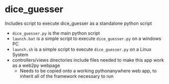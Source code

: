 # dice_guesser
Includes script to execute dice_guesser as a standalone python script
* `dice_guesser.py` is the main python script
* `launch.bat` is a simple script to execute `dice_guesser.py` on a windows PC
* `launch.sh` is a simple script to execute `dice_guesser.py` on a Linux System
* controllers/views directories include files needed to make this app work as a web2py webpage
  - Needs to be copied onto a working pythonanywhere web app, to inherit all of the framework necessary to run

